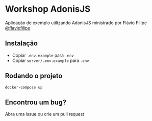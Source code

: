 # Workshop AdonisJS

Aplicação de exemplo utilizando AdonisJS ministrado por Flávio Filipe [@flaviofilipe](https://github.com/flaviofilipe)

## Instalação

- Copiar ```.env.example``` para ```.env```
- Copiar ```server/.env.example``` para ```.env```

## Rodando o projeto

```
docker-compose up
```

## Encontrou um bug?
Abra uma issue ou crie um pull request